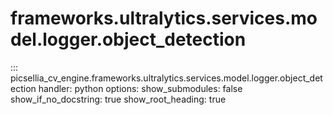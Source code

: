 # frameworks.ultralytics.services.model.logger.object_detection

::: picsellia_cv_engine.frameworks.ultralytics.services.model.logger.object_detection
    handler: python
    options:
        show_submodules: false
        show_if_no_docstring: true
        show_root_heading: true
